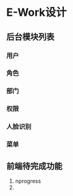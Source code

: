 # E-Work设计

## 后台模块列表

### 用户

### 角色

### 部门

### 权限

### 人脸识别

### 菜单

## 前端待完成功能

1. nprogress
2. 


